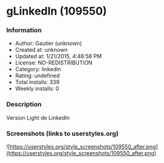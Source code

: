 # gLinkedIn (109550)

### Information
- Author: Gautier (unknown)
- Created at: unknown
- Updated at: 1/21/2015, 4:48:58 PM
- License: NO-REDISTRIBUTION
- Category: linkedin
- Rating: undefined
- Total installs: 339
- Weekly installs: 0


### Description
Version Light de LinkedIn


### Screenshots (links to userstyles.org)
![https://userstyles.org/style_screenshots/109550_after.png](https://userstyles.org/style_screenshots/109550_after.png)


